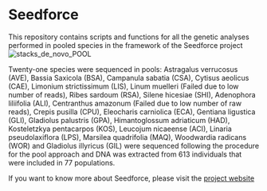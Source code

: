 # Seedforce
This repository contains scripts and functions for all the genetic analyses performed in pooled species in the framework of the Seedforce project
![stacks_de_novo_POOL](https://github.com/user-attachments/assets/b14813f0-f510-4288-956d-cdfc617cfcbc)

Twenty-one species were sequenced in pools: Astragalus verrucosus (AVE), Bassia Saxicola (BSA), Campanula sabatia (CSA), Cytisus aeolicus (CAE), Limonium strictissimum (LIS), Linum muelleri (Failed due to low number of reads), Ribes sardoum (RSA), Silene hicesiae (SHI), Adenophora liliifolia (ALI), Centranthus amazonum (Failed due to low number of raw reads), Crepis pusilla (CPU), Eleocharis carniolica (ECA), Gentiana ligustica (GLI), Gladiolus palustris (GPA), Himantoglossum adriaticum (HAD), Kosteletzkya pentacarpos (KOS), Leucojum nicaeense (ACI), Linaria pseudolaxiflora (LPS), Marsilea quadrifolia (MAQ), Woodwardia radicans (WOR) and Gladiolus illyricus (GIL) were sequenced following the procedure for the pool approach and DNA was extracted from 613 individuals that were included in 77 populations.


If you want to know more about Seedforce, please visit the [project website](https://lifeseedforce.eu/) 




